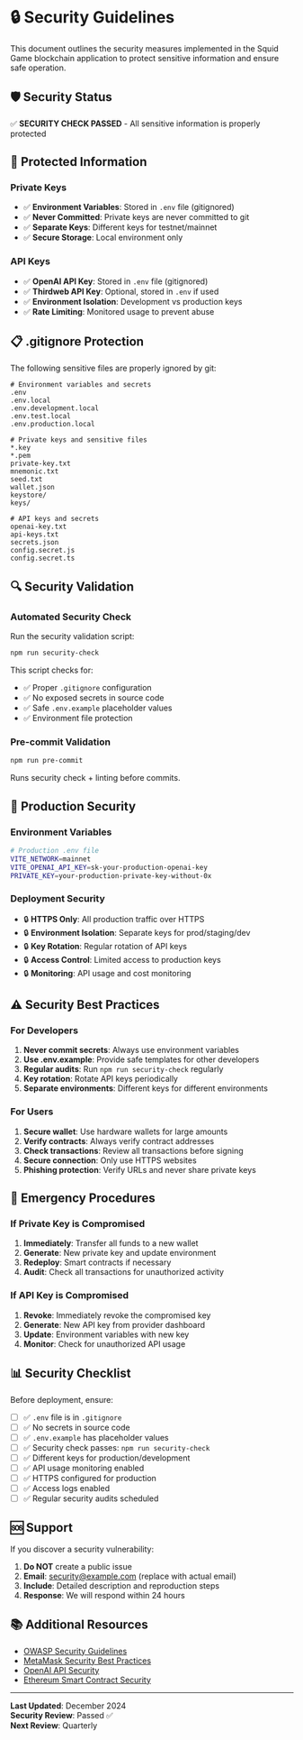 # 🔒 Security Guidelines

This document outlines the security measures implemented in the Squid Game blockchain application to protect sensitive information and ensure safe operation.

## 🛡️ Security Status

✅ **SECURITY CHECK PASSED** - All sensitive information is properly protected

## 🔐 Protected Information

### **Private Keys**
- ✅ **Environment Variables**: Stored in `.env` file (gitignored)
- ✅ **Never Committed**: Private keys are never committed to git
- ✅ **Separate Keys**: Different keys for testnet/mainnet
- ✅ **Secure Storage**: Local environment only

### **API Keys**
- ✅ **OpenAI API Key**: Stored in `.env` file (gitignored)
- ✅ **Thirdweb API Key**: Optional, stored in `.env` if used
- ✅ **Environment Isolation**: Development vs production keys
- ✅ **Rate Limiting**: Monitored usage to prevent abuse

## 📋 .gitignore Protection

The following sensitive files are properly ignored by git:

```
# Environment variables and secrets
.env
.env.local
.env.development.local
.env.test.local
.env.production.local

# Private keys and sensitive files
*.key
*.pem
private-key.txt
mnemonic.txt
seed.txt
wallet.json
keystore/
keys/

# API keys and secrets
openai-key.txt
api-keys.txt
secrets.json
config.secret.js
config.secret.ts
```

## 🔍 Security Validation

### **Automated Security Check**
Run the security validation script:
```bash
npm run security-check
```

This script checks for:
- ✅ Proper `.gitignore` configuration
- ✅ No exposed secrets in source code
- ✅ Safe `.env.example` placeholder values
- ✅ Environment file protection

### **Pre-commit Validation**
```bash
npm run pre-commit
```
Runs security check + linting before commits.

## 🚀 Production Security

### **Environment Variables**
```bash
# Production .env file
VITE_NETWORK=mainnet
VITE_OPENAI_API_KEY=sk-your-production-openai-key
PRIVATE_KEY=your-production-private-key-without-0x
```

### **Deployment Security**
- 🔒 **HTTPS Only**: All production traffic over HTTPS
- 🔒 **Environment Isolation**: Separate keys for prod/staging/dev
- 🔒 **Key Rotation**: Regular rotation of API keys
- 🔒 **Access Control**: Limited access to production keys
- 🔒 **Monitoring**: API usage and cost monitoring

## ⚠️ Security Best Practices

### **For Developers**
1. **Never commit secrets**: Always use environment variables
2. **Use .env.example**: Provide safe templates for other developers
3. **Regular audits**: Run `npm run security-check` regularly
4. **Key rotation**: Rotate API keys periodically
5. **Separate environments**: Different keys for different environments

### **For Users**
1. **Secure wallet**: Use hardware wallets for large amounts
2. **Verify contracts**: Always verify contract addresses
3. **Check transactions**: Review all transactions before signing
4. **Secure connection**: Only use HTTPS websites
5. **Phishing protection**: Verify URLs and never share private keys

## 🔧 Emergency Procedures

### **If Private Key is Compromised**
1. **Immediately**: Transfer all funds to a new wallet
2. **Generate**: New private key and update environment
3. **Redeploy**: Smart contracts if necessary
4. **Audit**: Check all transactions for unauthorized activity

### **If API Key is Compromised**
1. **Revoke**: Immediately revoke the compromised key
2. **Generate**: New API key from provider dashboard
3. **Update**: Environment variables with new key
4. **Monitor**: Check for unauthorized API usage

## 📊 Security Checklist

Before deployment, ensure:

- [ ] ✅ `.env` file is in `.gitignore`
- [ ] ✅ No secrets in source code
- [ ] ✅ `.env.example` has placeholder values
- [ ] ✅ Security check passes: `npm run security-check`
- [ ] ✅ Different keys for production/development
- [ ] ✅ API usage monitoring enabled
- [ ] ✅ HTTPS configured for production
- [ ] ✅ Access logs enabled
- [ ] ✅ Regular security audits scheduled

## 🆘 Support

If you discover a security vulnerability:

1. **Do NOT** create a public issue
2. **Email**: security@example.com (replace with actual email)
3. **Include**: Detailed description and reproduction steps
4. **Response**: We will respond within 24 hours

## 📚 Additional Resources

- [OWASP Security Guidelines](https://owasp.org/)
- [MetaMask Security Best Practices](https://metamask.io/security/)
- [OpenAI API Security](https://platform.openai.com/docs/guides/safety-best-practices)
- [Ethereum Smart Contract Security](https://consensys.github.io/smart-contract-best-practices/)

---

**Last Updated**: December 2024  
**Security Review**: Passed ✅  
**Next Review**: Quarterly

